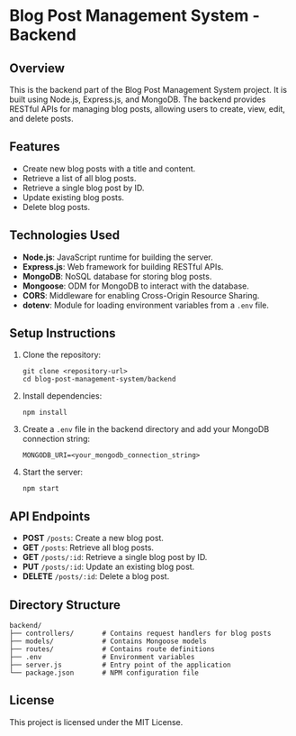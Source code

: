 # Blog Post Management System - Backend

## Overview
This is the backend part of the Blog Post Management System project. It is built using Node.js, Express.js, and MongoDB. The backend provides RESTful APIs for managing blog posts, allowing users to create, view, edit, and delete posts.

## Features
- Create new blog posts with a title and content.
- Retrieve a list of all blog posts.
- Retrieve a single blog post by ID.
- Update existing blog posts.
- Delete blog posts.

## Technologies Used
- **Node.js**: JavaScript runtime for building the server.
- **Express.js**: Web framework for building RESTful APIs.
- **MongoDB**: NoSQL database for storing blog posts.
- **Mongoose**: ODM for MongoDB to interact with the database.
- **CORS**: Middleware for enabling Cross-Origin Resource Sharing.
- **dotenv**: Module for loading environment variables from a `.env` file.

## Setup Instructions
1. Clone the repository:
   ```
   git clone <repository-url>
   cd blog-post-management-system/backend
   ```

2. Install dependencies:
   ```
   npm install
   ```

3. Create a `.env` file in the backend directory and add your MongoDB connection string:
   ```
   MONGODB_URI=<your_mongodb_connection_string>
   ```

4. Start the server:
   ```
   npm start
   ```

## API Endpoints
- **POST** `/posts`: Create a new blog post.
- **GET** `/posts`: Retrieve all blog posts.
- **GET** `/posts/:id`: Retrieve a single blog post by ID.
- **PUT** `/posts/:id`: Update an existing blog post.
- **DELETE** `/posts/:id`: Delete a blog post.

## Directory Structure
```
backend/
├── controllers/       # Contains request handlers for blog posts
├── models/            # Contains Mongoose models
├── routes/            # Contains route definitions
├── .env               # Environment variables
├── server.js          # Entry point of the application
└── package.json       # NPM configuration file
```

## License
This project is licensed under the MIT License.